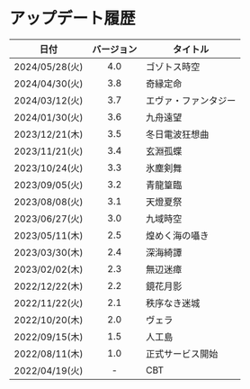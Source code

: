 # アップデート履歴

| 日付 | バージョン | タイトル |
| --- | :---: | --- |
| 2024/05/28(火) | 4.0 | ゴゾトス時空 |
| 2024/04/30(火) | 3.8 | 奇縁定命 |
| 2024/03/12(火) | 3.7 | エヴァ・ファンタジー |
| 2024/01/30(火) | 3.6 | 九舟遠望 |
| 2023/12/21(木) | 3.5 | 冬日電波狂想曲 |
| 2023/11/21(火) | 3.4 | 玄淵孤蝶 |
| 2023/10/24(火) | 3.3 | 氷塵剣舞 |
| 2023/09/05(火) | 3.2 | 青龍篁臨 |
| 2023/08/08(火) | 3.1 | 天燈夏祭 |
| 2023/06/27(火) | 3.0 | 九域時空 |
| 2023/05/11(木) | 2.5 | 煌めく海の囁き |
| 2023/03/30(木) | 2.4 | 深海綺譚 |
| 2023/02/02(木) | 2.3 | 無辺迷瘴 |
| 2022/12/22(木) | 2.2 | 鏡花月影 |
| 2022/11/22(火) | 2.1 | 秩序なき迷城 |
| 2022/10/20(木) | 2.0 | ヴェラ |
| 2022/09/15(木) | 1.5 | 人工島 |
| 2022/08/11(木) | 1.0 | 正式サービス開始 |
| 2022/04/19(火) | - | CBT |





